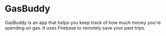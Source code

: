 # GasBuddy

GasBuddy is an app that helps you keep track of how much money
you're spending on gas. It uses Firebase to remotely save your
past trips.
